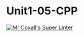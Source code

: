 # Unit1-05-CPP
[![Mr Coxall's Super Linter](https://github.com/ICS3U-C-Programming-ReidM/Unit1-05-CPP/workflows/Mr%20Coxall's%20Super%20Linter/badge.svg)](https://github.com/ICS3U-C-Programming-ReidM/Unit1-05-CPP/actions/)
